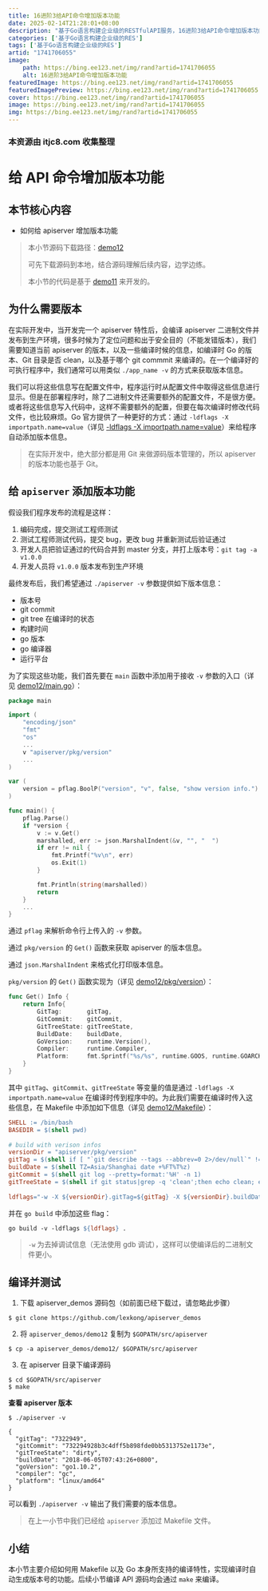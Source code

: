 ```yaml
---
title: 16进阶3给API命令增加版本功能
date: 2025-02-14T21:28:01+08:00
description: "基于Go语言构建企业级的RESTfulAPI服务，16进阶3给API命令增加版本功能"
categories: ['基于Go语言构建企业级的RES']
tags: ['基于Go语言构建企业级的RES']
artid: "1741706055"
image:
    path: https://bing.ee123.net/img/rand?artid=1741706055
    alt: 16进阶3给API命令增加版本功能
featuredImage: https://bing.ee123.net/img/rand?artid=1741706055
featuredImagePreview: https://bing.ee123.net/img/rand?artid=1741706055
cover: https://bing.ee123.net/img/rand?artid=1741706055
image: https://bing.ee123.net/img/rand?artid=1741706055
img: https://bing.ee123.net/img/rand?artid=1741706055
---
```


### 本资源由 itjc8.com 收集整理
# 给 API 命令增加版本功能

## 本节核心内容

+ 如何给 apiserver 增加版本功能

> 本小节源码下载路径：[demo12](https://github.com/lexkong/apiserver_demos/tree/master/demo12)
>
> 可先下载源码到本地，结合源码理解后续内容，边学边练。
>
> 本小节的代码是基于 [demo11](https://github.com/lexkong/apiserver_demos/tree/master/demo11) 来开发的。


## 为什么需要版本

在实际开发中，当开发完一个 apiserver 特性后，会编译 apiserver 二进制文件并发布到生产环境，很多时候为了定位问题和出于安全目的（不能发错版本），我们需要知道当前 apiserver 的版本，以及一些编译时候的信息，如编译时 Go 的版本、Git 目录是否 clean，以及基于哪个 git commmit 来编译的。在一个编译好的可执行程序中，我们通常可以用类似 `./app_name -v` 的方式来获取版本信息。

我们可以将这些信息写在配置文件中，程序运行时从配置文件中取得这些信息进行显示。但是在部署程序时，除了二进制文件还需要额外的配置文件，不是很方便。或者将这些信息写入代码中，这样不需要额外的配置，但要在每次编译时修改代码文件，也比较麻烦。Go 官方提供了一种更好的方式：通过 `-ldflags -X importpath.name=value`（详见 [-ldflags -X importpath.name=value](https://golang.org/cmd/link/)）来给程序自动添加版本信息。

> 在实际开发中，绝大部分都是用 Git 来做源码版本管理的，所以 apiserver 的版本功能也基于 Git。

## 给 `apiserver` 添加版本功能

假设我们程序发布的流程是这样：

1. 编码完成，提交测试工程师测试
2. 测试工程师测试代码，提交 bug，更改 bug 并重新测试后验证通过
3. 开发人员把验证通过的代码合并到 master 分支，并打上版本号：`git tag -a v1.0.0`
4. 开发人员将 `v1.0.0` 版本发布到生产环境

最终发布后，我们希望通过 `./apiserver -v` 参数提供如下版本信息：

+ 版本号
+ git commit
+ git tree 在编译时的状态
+ 构建时间
+ go 版本
+ go 编译器
+ 运行平台

为了实现这些功能，我们首先要在 `main` 函数中添加用于接收 `-v` 参数的入口（详见 [demo12/main.go](https://github.com/lexkong/apiserver_demos/blob/master/demo12/main.go)）：

```go
package main

import (
	"encoding/json"
	"fmt"
	"os"
	...
	v "apiserver/pkg/version"
	...
)

var (
	version = pflag.BoolP("version", "v", false, "show version info.")
)

func main() {
	pflag.Parse()
	if *version {
		v := v.Get()
		marshalled, err := json.MarshalIndent(&v, "", "  ")
		if err != nil {
			fmt.Printf("%v\n", err)
			os.Exit(1)
		}

		fmt.Println(string(marshalled))
		return
	}
	...
}
```

通过 `pflag` 来解析命令行上传入的 `-v` 参数。

通过 `pkg/version` 的 `Get()` 函数来获取 apiserver 的版本信息。

通过 `json.MarshalIndent` 来格式化打印版本信息。


`pkg/version` 的 `Get()` 函数实现为（详见 [demo12/pkg/version](https://github.com/lexkong/apiserver_demos/tree/master/demo12/pkg/version)）：

```go
func Get() Info {
	return Info{
		GitTag:       gitTag,
		GitCommit:    gitCommit,
		GitTreeState: gitTreeState,
		BuildDate:    buildDate,
		GoVersion:    runtime.Version(),
		Compiler:     runtime.Compiler,
		Platform:     fmt.Sprintf("%s/%s", runtime.GOOS, runtime.GOARCH),
	}
}
```

其中 `gitTag`、`gitCommit`、`gitTreeState` 等变量的值是通过 `-ldflags -X importpath.name=value` 在编译时传到程序中的。为此我们需要在编译时传入这些信息，在 Makefile 中添加如下信息（详见 [demo12/Makefile](https://github.com/lexkong/apiserver_demos/blob/master/demo12/Makefile)）：

```makefile
SHELL := /bin/bash 
BASEDIR = $(shell pwd)
 
# build with verison infos
versionDir = "apiserver/pkg/version"
gitTag = $(shell if [ "`git describe --tags --abbrev=0 2>/dev/null`" != "" ];then git describe --tags --abbrev=0; else git log --pretty=format:'%h' -n 1; fi)
buildDate = $(shell TZ=Asia/Shanghai date +%FT%T%z)
gitCommit = $(shell git log --pretty=format:'%H' -n 1)
gitTreeState = $(shell if git status|grep -q 'clean';then echo clean; else echo dirty; fi)
 
ldflags="-w -X ${versionDir}.gitTag=${gitTag} -X ${versionDir}.buildDate=${buildDate} -X ${versionDir}.gitCommit=${gitCommit} -X ${versionDir}.gitTreeState=${gitTreeState}"
```

并在 `go build` 中添加这些 flag：

```makefile
go build -v -ldflags ${ldflags} .
```

> `-w` 为去掉调试信息（无法使用 gdb 调试），这样可以使编译后的二进制文件更小。

## 编译并测试

1. 下载 apiserver_demos 源码包（如前面已经下载过，请忽略此步骤）

```
$ git clone https://github.com/lexkong/apiserver_demos
```

2. 将 `apiserver_demos/demo12` 复制为 `$GOPATH/src/apiserver`

```
$ cp -a apiserver_demos/demo12/ $GOPATH/src/apiserver
```

3. 在 apiserver 目录下编译源码

```
$ cd $GOPATH/src/apiserver
$ make
```

**查看 apiserver 版本**

```
$ ./apiserver -v

{
  "gitTag": "7322949",
  "gitCommit": "732294928b3c4dff5b898fde0bb5313752e1173e",
  "gitTreeState": "dirty",
  "buildDate": "2018-06-05T07:43:26+0800",
  "goVersion": "go1.10.2",
  "compiler": "gc",
  "platform": "linux/amd64"
}
```

可以看到 `./apiserver -v` 输出了我们需要的版本信息。

> 在上一小节中我们已经给 `apiserver` 添加过 Makefile 文件。

## 小结

本小节主要介绍如何用 Makefile 以及 Go 本身所支持的编译特性，实现编译时自动生成版本号的功能。后续小节编译 API 源码均会通过 `make` 来编译。